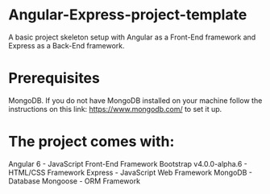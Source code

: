 # Angular-Express-project-template
A basic project skeleton setup with Angular as a Front-End framework and Express as a Back-End framework.

# Prerequisites

MongoDB. If you do not have MongoDB installed on your machine follow the instructions on this link: https://www.mongodb.com/ to set it up.

# The project comes with:

Angular 6 - JavaScript Front-End Framework
Bootstrap v4.0.0-alpha.6 - HTML/CSS Framework
Express - JavaScript Web Framework
MongoDB - Database
Mongoose - ORM Framework

